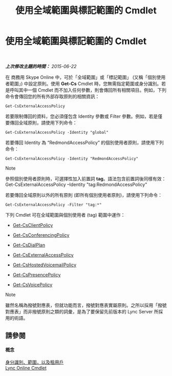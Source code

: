 ﻿---
title: 使用全域範圍與標記範圍的 Cmdlet
TOCTitle: 使用全域範圍與標記範圍的 Cmdlet
ms:assetid: 1e2bc055-8a72-425e-967b-e253add7018c
ms:mtpsurl: https://technet.microsoft.com/zh-tw/library/Dn362774(v=OCS.15)
ms:contentKeyID: 56269072
ms.date: 08/10/2015
mtps_version: v=OCS.15
ms.translationtype: HT
---

# 使用全域範圍與標記範圍的 Cmdlet

 

_**上次修改主題的時間：** 2015-06-22_

在 商務用 Skype Online 中，可於「全域範圍」或「標記範圍」 (又稱「個別使用者範圍」) 中設定原則。使用 **Get-Cs** Cmdlet 時，您無需指定範圍或身分識別。若是呼叫其中一個 Cmdlet 而不加入任何參數，則會傳回所有相關項目。例如，下列命令會傳回您的所有外部存取原則的相關資訊：

    Get-CsExternalAccessPolicy

若要限制傳回的資料，您必須僅包含 Identity 參數或 Filter 參數。例如，若是僅要傳回全域原則，請使用下列命令：

    Get-CsExternalAccessPolicy -Identity "global"

若要傳回 Identity 為 “RedmondAccessPolicy” 的個別使用者原則，請使用下列命令：

    Get-CsExternalAccessPolicy -Identity "RedmondAccessPolicy"

> [!NOTE]
> 參照個別使用者原則時，可選擇性加入前置詞 <strong>tag</strong>。語法包含前置詞後同樣有效：<br />
> Get-CsExternalAccessPolicy –Identity &quot;tag:RedmondAccessPolicy&quot;


若要傳回全域原則以外的所有原則 (即所有個別使用者原則)，請使用下列命令：

    Get-CsExternalAccessPolicy -Filter "tag:*"

下列 Cmdlet 可在全域範圍與個別使用者 (tag) 範圍中運作：

  - [Get-CsClientPolicy](https://docs.microsoft.com/en-us/powershell/module/skype/Get-CsClientPolicy)

  - [Get-CsConferencingPolicy](https://docs.microsoft.com/en-us/powershell/module/skype/Get-CsConferencingPolicy)

  - [Get-CsDialPlan](https://docs.microsoft.com/en-us/powershell/module/skype/Get-CsDialPlan)

  - [Get-CsExternalAccessPolicy](https://docs.microsoft.com/en-us/powershell/module/skype/Get-CsExternalAccessPolicy)

  - [Get-CsHostedVoicemailPolicy](https://docs.microsoft.com/en-us/powershell/module/skype/Get-CsHostedVoicemailPolicy)

  - [Get-CsPresencePolicy](https://docs.microsoft.com/en-us/powershell/module/skype/Get-CsPresencePolicy)

  - [Get-CsVoicePolicy](https://docs.microsoft.com/en-us/powershell/module/skype/Get-CsVoicePolicy)

> [!NOTE]  
> 雖然名稱為撥號對應表，但就功能而言，撥號對應表實屬原則。之所以採用「撥號對應表」而非撥號原則之類的詞彙，是為了要保留先前版本的 Lync Server 所採用的術語。



## 請參閱

#### 概念

[身分識別、範圍，以及租用戶](identities-scopes-and-tenants-in-skype-for-business-online.md)  
[Lync Online Cmdlet](https://docs.microsoft.com/en-us/SkypeForBusiness/set-up-your-computer-for-windows-powershell/set-up-your-computer-for-windows-powershell)

